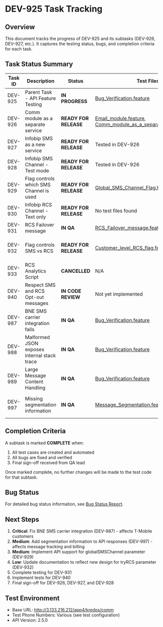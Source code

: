 # DEV-925 Task Tracking

## Overview

This document tracks the progress of DEV-925 and its subtasks (DEV-926, DEV-927, etc.). It captures the testing status, bugs, and completion criteria for each task.

## Task Status Summary

| Task ID | Description | Status | Test Files | Bugs | Next Steps |
|---------|------------|--------|------------|------|------------|
| DEV-925 | Parent Task - API Feature Testing | **IN PROGRESS** | [Bug_Verification.feature](features/Comm_Module/DEV_925_Bug_Verification.feature) | [See Bug Report](README-BugStatus.md) | Fix critical bugs |
| DEV-926 | Comm module as a separate service | **READY FOR RELEASE** | [Email_module.feature](features/Email_Module/DEV_926_Email_module.feature), [Comm_module_as_a_separate_service.feature](features/Comm_Module/DEV_926_Comm_module_as_a_separate_service.feature) | None | Final sign-off |
| DEV-927 | Infobip SMS as a new service | **READY FOR RELEASE** | Tested in DEV-926 | None | Final sign-off |
| DEV-928 | Infobip SMS Channel - Test mode | **READY FOR RELEASE** | Tested in DEV-926 | None | Final sign-off |
| DEV-929 | Flag controls which SMS Channel is used | **READY FOR RELEASE** | [Global_SMS_Channel_Flag.feature](features/Comm_Module/DEV_929_Global_SMS_Channel_Flag.feature) | API rejects globalSMSChannel parameter | Update API to support flag |
| DEV-930 | Infobip RCS Channel - Text only | **READY FOR RELEASE** | No test files found | None | Verify if needed |
| DEV-931 | RCS Failover message | **IN QA** | [RCS_Failover_message.feature](features/Comm_Module/DEV_931_RCS_Failover_message.feature) | None | Complete testing |
| DEV-932 | Flag controls SMS vs RCS | **READY FOR RELEASE** | [Customer_level_RCS_flag.feature](features/Comm_Module/DEV_932/DEV_932_Customer_level_RCS_flag.feature) | API rejects tryRCS parameter (EXPECTED BEHAVIOR) | Update documentation to reflect new design |
| DEV-933 | RCS Analytics Script | **CANCELLED** | N/A | N/A | No action needed |
| DEV-940 | Respect SMS and RCS Opt-out messages | **IN CODE REVIEW** | Not yet implemented | None | Implement tests |
| DEV-987 | BNE SMS carrier integration fails | **IN QA** | [Bug_Verification.feature](features/Comm_Module/DEV_925_Bug_Verification.feature) | **NOT FIXED** | Critical fix needed |
| DEV-988 | Malformed JSON exposes internal stack trace | **IN QA** | [Bug_Verification.feature](features/Comm_Module/DEV_925_Bug_Verification.feature) | **PARTIALLY FIXED** | Complete fix needed |
| DEV-989 | Large Message Content Handling | **IN QA** | [Bug_Verification.feature](features/Comm_Module/DEV_925_Bug_Verification.feature) | **PARTIALLY FIXED** | Review character limit change |
| DEV-997 | Missing segmentation information | **IN QA** | [Message_Segmentation.feature](features/Comm_Module/DEV_997_Message_Segmentation.feature) | **NOT FIXED** | Add segmentation information to API responses |

## Completion Criteria

A subtask is marked **COMPLETE** when:

1. All test cases are created and automated
2. All bugs are fixed and verified
3. Final sign-off received from QA lead

Once marked complete, no further changes will be made to the test code for that subtask.

## Bug Status

For detailed bug status information, see [Bug Status Report](README-BugStatus.md).

## Next Steps

1. **Critical**: Fix BNE SMS carrier integration (DEV-987) - affects T-Mobile customers
2. **Medium**: Add segmentation information to API responses (DEV-997) - affects message tracking and billing
3. **Medium**: Implement API support for globalSMSChannel parameter (DEV-929)
4. **Low**: Update documentation to reflect new design for tryRCS parameter (DEV-932)
5. Complete testing for DEV-931
6. Implement tests for DEV-940
7. Final sign-off for DEV-926, DEV-927, and DEV-928

## Test Environment

- Base URL: http://3.133.216.212/app4/kredos/comm
- Test Phone Numbers: Various (see test configuration)
- API Version: 2.5.0 